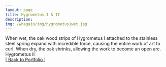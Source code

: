 ```yaml
---
layout: page
title: Hygrometus I & II
description: 
img: /whagain/img/hygrometus1wet.jpg
---
```


<img class="col three" src="{{ site.baseurl }}/img/hygrometus1wet.jpg" alt="" title="Hygrometus I"/>

<div class="col three caption">
When wet, the oak wood strips of Hygrometus I attached to the stainless steel spring expand with incredible force, causing the entire work of art to curl. When dry, the oak shrinks, allowing the work to become an open arc. </div>

<img class="col three" src="{{ site.baseurl }}/img/hygrometusiiwetHD.jpg" alt="" title="Hygrometus II"/>

<div class="col three caption">
Hygrometus II </div>
<div class="trigger">
	<a class="page-link" href="{{ site.baseurl }}/portfolio">[ Back to Portfolio ]</a>
</div>
